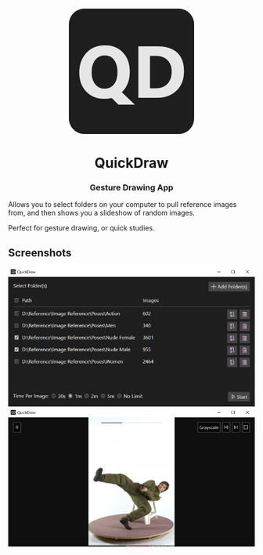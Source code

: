 <p align="center">
  <img src="https://raw.githubusercontent.com/blendermf/QuickDraw/master/docs/img/Logo.png" alt="QuickDraw">
</p>

<h1 align="center">QuickDraw</h1>
<h3 align="center">Gesture Drawing App</h3>

Allows you to select folders on your computer to pull reference images from, and then shows you a slideshow of random images. 

Perfect for gesture drawing, or quick studies.

## Screenshots

<p align="center">
<img src="https://raw.githubusercontent.com/blendermf/QuickDraw/master/docs/img/Screenshot1.png" alt="Screenshot1">

<img src="https://raw.githubusercontent.com/blendermf/QuickDraw/master/docs/img/Screenshot2.png" alt="Screenshot2">
</p>
